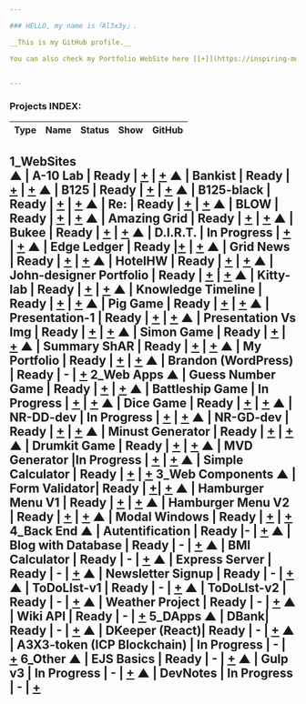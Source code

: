 ```yaml
---

### HELLO, my name is「Al3x3y」.

__This is my GitHub profile.__

You can also check my Portfolio WebSite here [[+]](https://inspiring-montalcini-4efeb7.netlify.app/) or on GitHub pages [[++]](https://al3x3ysh3vch3nko.github.io/WebSite_MyPortfolio/)


---
```


### Projects INDEX:


| Type  | Name    | Status | Show | GitHub |
|-------|---------|--------|------|--------|
1_WebSites  
▲ | A-10 Lab | Ready  | [+](https://elegant-spence-1f45ba.netlify.app/) | [+](https://github.com/Al3x3ySh3vch3nko/WebSite_A-10-Lab)
▲ | Bankist | Ready | [+](https://vibrant-stonebraker-718e7f.netlify.app) | [+](https://github.com/Al3x3ySh3vch3nko/WebSite_Bankist)
▲ | B125 | Ready | [+](https://confident-mahavira-1727f1.netlify.app/) | [+](https://github.com/Al3x3ySh3vch3nko/WebSite_B125)
▲ | B125-black | Ready | [+](https://cocky-spence-cedba8.netlify.app/) | [+](https://github.com/Al3x3ySh3vch3nko/WebSite_B125-black/tree/main)
▲ | Re: | Ready | [+](https://laughing-poincare-a5b323.netlify.app/) | [+](https://github.com/Al3x3ySh3vch3nko/WebSite_Re)
▲ | BLOW | Ready | [+](https://quizzical-archimedes-fd27af.netlify.app) | [+](https://github.com/Al3x3ySh3vch3nko/WebSite_BLOW)
▲ | Amazing Grid | Ready | [+](https://pedantic-wiles-77d9a2.netlify.app) | [+](https://github.com/Al3x3ySh3vch3nko/WebSite_AmazingGrid) 
▲ | Bukee | Ready | [+](https://keen-swanson-ed865e.netlify.app) | [+](https://github.com/Al3x3ySh3vch3nko/WebSite_Bukee)
▲ | D.I.R.T. | In Progress | [+](https://ecstatic-kowalevski-0495ea.netlify.app) | [+](https://github.com/Al3x3ySh3vch3nko/WebSite_DIRT)
▲ | Edge Ledger | Ready |[+](https://naughty-lalande-01ff19.netlify.app) | [+](https://github.com/Al3x3ySh3vch3nko/WebSite_EdgeLedger)
▲ | Grid News | Ready | [+](https://romantic-jepsen-9da3bd.netlify.app) | [+](https://github.com/Al3x3ySh3vch3nko/WebSite_GridNews)
▲ | HotelHW | Ready | [+](https://xenodochial-lalande-46ebdf.netlify.app) | [+]()
▲ | John-designer Portfolio | Ready | [+](https://adoring-williams-7c275f.netlify.app) | [+](https://github.com/Al3x3ySh3vch3nko/WebSite_John-designer-portfolio)
▲ | Kitty-lab | Ready | [+](https://nervous-ardinghelli-6e1377.netlify.app) | [+](https://github.com/Al3x3ySh3vch3nko/WebSite_Kitty-lab)
▲ | Knowledge Timeline | Ready | [+](https://nostalgic-lovelace-60bd25.netlify.app) | [+](https://github.com/Al3x3ySh3vch3nko/WebSite_KnowledgeTimeline)
▲ | Pig Game | Ready | [+](https://stoic-noether-6e3267.netlify.app) | [+](https://github.com/Al3x3ySh3vch3nko/WebSite_PigGame)
▲ | Presentation-1 | Ready | [+](https://agitated-joliot-feb196.netlify.app) | [+](https://github.com/Al3x3ySh3vch3nko/WebSite_Presentation-1)
▲ | Presentation Vs Img | Ready | [+](https://gallant-varahamihira-e0830a.netlify.app) | [+](https://github.com/Al3x3ySh3vch3nko/WebSite_PresentationVsImg)
▲ | Simon Game | Ready | [+](https://awesome-khorana-1d6e1b.netlify.app) | [+](https://github.com/Al3x3ySh3vch3nko/WebSite_SimonGame)
▲ | Summary ShAR | Ready | [+](https://mystifying-kalam-926f17.netlify.app) | [+](https://github.com/Al3x3ySh3vch3nko/WebSite_SummaryShA)
▲ | My Portfolio | Ready | [+](https://inspiring-montalcini-4efeb7.netlify.app/) | [+](https://github.com/Al3x3ySh3vch3nko/WebSite_MyPortfolio)
▲ | Brandon (WordPress) | Ready | - | [+](https://github.com/Al3x3ySh3vch3nko/WebSite-WP_Brandon)
2_Web Apps 
▲ | Guess Number Game | Ready | [+](https://sad-swanson-e3810e.netlify.app) | [+](https://github.com/Al3x3ySh3vch3nko/WebApp_GuessNumberGame)
▲ | Battleship Game | In Progress | [+](https://cranky-ptolemy-acbc88.netlify.app) | [+](https://github.com/Al3x3ySh3vch3nko/WebSite_BattleshipGame)
▲ | Dice Game | Ready | [+](https://jolly-bohr-1f02d1.netlify.app) | [+](https://github.com/Al3x3ySh3vch3nko/WebSite_DiceGame)
▲ | NR-DD-dev | In Progress | [+](https://elegant-ptolemy-ad7e8a.netlify.app) | [+](https://github.com/Al3x3ySh3vch3nko/WebSite_NR-DD-dev)
▲ | NR-GD-dev | Ready | [+](https://wizardly-tereshkova-fb71bb.netlify.app) | [+](https://github.com/Al3x3ySh3vch3nko/WebSite_NR-GD-dev)
▲ | Minust Generator | Ready | [+](https://sharp-bardeen-2af35e.netlify.app) | [+](https://github.com/Al3x3ySh3vch3nko/WebApp_MinustGenerator)
▲ | Drumkit Game | Ready | [+](https://vibrant-goldstine-8f5ee5.netlify.app) | [+](https://github.com/Al3x3ySh3vch3nko/WebSite_DrumkitGame)
▲ | MVD Generator |In Progress | [+](https://sad-hawking-b12ca0.netlify.app) | [+](https://github.com/Al3x3ySh3vch3nko/WebApp_MVDGenerator)
▲ | Simple Calculator | Ready | [+](https://nostalgic-lewin-20cf87.netlify.app) | [+](https://github.com/Al3x3ySh3vch3nko/WebApp_SimpleCalculator)
3_Web Components 
▲ | Form Validator| Ready | [+](https://naughty-darwin-9c5b76.netlify.app)| [+](https://github.com/Al3x3ySh3vch3nko/WebComponent_FormValidator)
▲ | Hamburger Menu V1 | Ready | [+](https://app.netlify.com/sites/unruffled-goodall-189751/overview) | [+](https://github.com/Al3x3ySh3vch3nko/WebComponent_HamburgerMenuV1)
▲ | Hamburger Menu V2 | Ready | [+](https://gifted-bohr-bef439.netlify.app) | [+](https://github.com/Al3x3ySh3vch3nko/WebComponent_HamburgerMenuV2)
▲ | Modal Windows | Ready | [+](https://distracted-banach-14849b.netlify.app) | [+](https://github.com/Al3x3ySh3vch3nko/WebComponent_ModalWindows)
4_Back End
▲ | Autentification | Ready |- | [+](https://github.com/Al3x3ySh3vch3nko/NodeJS_Autentification)
▲ | Blog with Database | Ready | - | [+](https://github.com/Al3x3ySh3vch3nko/NodeJS_Blog-with-Database)
▲ | BMI Calculator | Ready | - | [+](https://github.com/Al3x3ySh3vch3nko/NodeJS_BMICalculator)
▲ | Express Server | Ready | - | [+](https://github.com/Al3x3ySh3vch3nko/NodeJS_ExpressServer) 
▲ | Newsletter Signup | Ready | - | [+](https://github.com/Al3x3ySh3vch3nko/NodeJS_Newsletter-Signup)
▲ | ToDoLIst-v1 | Ready | - | [+](https://github.com/Al3x3ySh3vch3nko/NodeJS_ToDoLIstv1)
▲ | ToDoLIst-v2 |  Ready | - | [+](https://github.com/Al3x3ySh3vch3nko/NodeJS_ToDoLIstv2)
▲ | Weather Project | Ready | - | [+](https://github.com/Al3x3ySh3vch3nko/NodeJS_WeatherProject)
▲ | Wiki API | Ready | - | [+](https://github.com/Al3x3ySh3vch3nko/NodeJS_WikiAPI)
5_DApps
▲ | DBank| Ready | - | [+](https://github.com/Al3x3ySh3vch3nko/DApps-DBank)
▲ | DKeeper (React)| Ready | - | [+](https://github.com/Al3x3ySh3vch3nko/DApps_DKeeper)
▲ | A3X3-token (ICP Blockchain) | In Progress | - | [+](https://github.com/Al3x3ySh3vch3nko/DApps_A3x3-tokens-exchange/)
6_Other 
▲ | EJS Basics | Ready | - | [+](https://github.com/Al3x3ySh3vch3nko/EJS_basics)
▲ | Gulp v3 | In Progress | - | [+](https://github.com/Al3x3ySh3vch3nko/Other_Gulp) 
▲ | DevNotes | In Progress | - | [+](https://github.com/Al3x3ySh3vch3nko/Other_DevNotes) 
---
